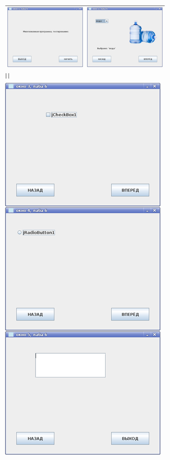![](pictures/1.png) | ![](pictures/2.png)
:-------:|:---------:
|
|

![](pictures/3.png)![](pictures/4.png)![](pictures/5.png)
